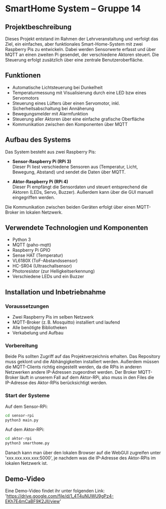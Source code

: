 # SmartHome System – Gruppe 14

## Projektbeschreibung
Dieses Projekt entstand im Rahmen der Lehrveranstaltung und verfolgt das Ziel, ein einfaches, aber funktionales Smart-Home-System mit zwei Raspberry Pis zu entwickeln. Dabei werden Sensorwerte erfasst und über MQTT an einen zweiten Pi gesendet, der verschiedene Aktoren steuert. Die Steuerung erfolgt zusätzlich über eine zentrale Benutzeroberfläche.

## Funktionen
- Automatische Lichtsteuerung bei Dunkelheit
- Temperaturmessung mit Visualisierung durch eine LED bzw eines Servomotors
- Steuerung eines Lüfters über einen Servomotor, inkl. Sicherheitsabschaltung bei Annäherung
- Bewegungsmelder mit Alarmfunktion
- Steuerung aller Aktoren über eine einfache grafische Oberfläche
- Kommunikation zwischen den Komponenten über MQTT

## Aufbau des Systems
Das System besteht aus zwei Raspberry Pis:

- **Sensor-Raspberry Pi (RPi 3)**  
  Dieser Pi liest verschiedene Sensoren aus (Temperatur, Licht, Bewegung, Abstand) und sendet die Daten über MQTT.

- **Aktor-Raspberry Pi (RPi 4)**  
  Dieser Pi empfängt die Sensordaten und steuert entsprechend die Aktoren (LEDs, Servo, Buzzer). Außerdem kann über die GUI manuell eingegriffen werden.

Die Kommunikation zwischen beiden Geräten erfolgt über einen MQTT-Broker im lokalen Netzwerk.

## Verwendete Technologien und Komponenten
- Python 3
- MQTT (paho-mqtt)
- Raspberry Pi GPIO
- Sense HAT (Temperatur)
- VL6180X (ToF-Abstandssensor)
- HC-SR04 (Ultraschallsensor)
- Photoresistor (zur Helligkeitserkennung)
- Verschiedene LEDs und ein Buzzer

## Installation und Inbetriebnahme

### Voraussetzungen
- Zwei Raspberry Pis im selben Netzwerk
- MQTT-Broker (z. B. Mosquitto) installiert und laufend
- Alle benötigte Bibliotheken 
- Verkabelung und Aufbau 

### Vorbereitung
Beide Pis sollten Zugriff auf das Projektverzeichnis erhalten. Das Repository muss geklont und die Abhängigkeiten installiert werden. Außerdem müssen die MQTT-Clients richtig eingestellt werden, da die RPis in  anderen Netzwerken andere IP-Adressen zugeordnet werden. Der Broker MQTT-Broker läuft in unserem Fall auf dem Aktor-RPi, also muss in den Files die IP-Adresse des Aktor-RPis berücksichtigt werden.

### Start der Systeme
Auf dem Sensor-RPi:
```bash
cd sensor-rpi
python3 main.py
```

Auf dem Aktor-RPi:
```bash
cd aktor-rpi
python3 smarthome.py
```

Danach kann man über den lokalen Browser auf die WebGUI zugreifen unter 'xxx.xxx.xxx.xxx:5000', je nachdem was die IP-Adresse des Aktor-RPis im lokalen Netzwerk ist.

## Demo-Video
Eine Demo-Video findet ihr unter folgenden Link: 
'https://drive.google.com/file/d/1_4T4uNUWU9gPz4-EKh7E4mCaBF9K2JlI/view'



